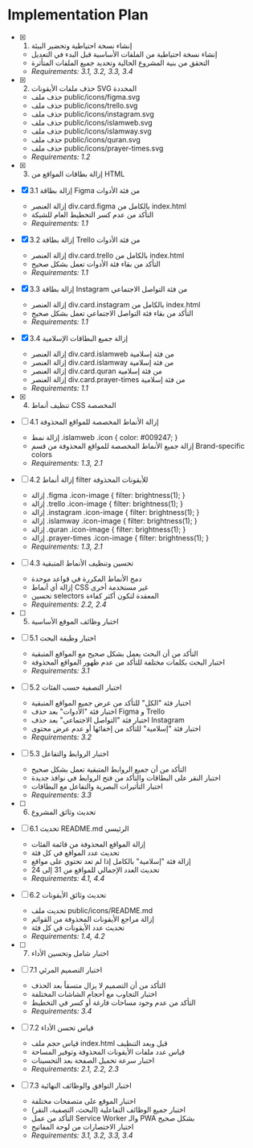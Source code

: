 # Implementation Plan

- [x] 1. إنشاء نسخة احتياطية وتحضير البيئة

  - إنشاء نسخة احتياطية من الملفات الأساسية قبل البدء في التعديل
  - التحقق من بنية المشروع الحالية وتحديد جميع الملفات المتأثرة
  - _Requirements: 3.1, 3.2, 3.3, 3.4_

- [x] 2. حذف ملفات الأيقونات SVG المحددة

  - حذف ملف public/icons/figma.svg
  - حذف ملف public/icons/trello.svg
  - حذف ملف public/icons/instagram.svg
  - حذف ملف public/icons/islamweb.svg
  - حذف ملف public/icons/islamway.svg
  - حذف ملف public/icons/quran.svg
  - حذف ملف public/icons/prayer-times.svg
  - _Requirements: 1.2_

- [x] 3. إزالة بطاقات المواقع من HTML

- [x] 3.1 إزالة بطاقة Figma من فئة الأدوات

  - إزالة العنصر div.card.figma بالكامل من index.html
  - التأكد من عدم كسر التخطيط العام للشبكة
  - _Requirements: 1.1_

- [x] 3.2 إزالة بطاقة Trello من فئة الأدوات

  - إزالة العنصر div.card.trello بالكامل من index.html
  - التأكد من بقاء فئة الأدوات تعمل بشكل صحيح
  - _Requirements: 1.1_

- [x] 3.3 إزالة بطاقة Instagram من فئة التواصل الاجتماعي

  - إزالة العنصر div.card.instagram بالكامل من index.html
  - التأكد من بقاء فئة التواصل الاجتماعي تعمل بشكل صحيح
  - _Requirements: 1.1_

- [x] 3.4 إزالة جميع البطاقات الإسلامية

  - إزالة العنصر div.card.islamweb من فئة إسلامية
  - إزالة العنصر div.card.islamway من فئة إسلامية
  - إزالة العنصر div.card.quran من فئة إسلامية
  - إزالة العنصر div.card.prayer-times من فئة إسلامية
  - _Requirements: 1.1_

- [x] 4. تنظيف أنماط CSS المخصصة

- [ ] 4.1 إزالة الأنماط المخصصة للمواقع المحذوفة

  - إزالة نمط .islamweb .icon { color: #009247; }
  - إزالة جميع الأنماط المخصصة للمواقع المحذوفة من قسم Brand-specific colors
  - _Requirements: 1.3, 2.1_

- [ ] 4.2 إزالة أنماط filter للأيقونات المحذوفة

  - إزالة .figma .icon-image { filter: brightness(1); }
  - إزالة .trello .icon-image { filter: brightness(1); }
  - إزالة .instagram .icon-image { filter: brightness(1); }
  - إزالة .islamway .icon-image { filter: brightness(1); }
  - إزالة .quran .icon-image { filter: brightness(1); }
  - إزالة .prayer-times .icon-image { filter: brightness(1); }
  - _Requirements: 1.3, 2.1_

- [ ] 4.3 تحسين وتنظيف الأنماط المتبقية

  - دمج الأنماط المكررة في قواعد موحدة
  - إزالة أي أنماط CSS غير مستخدمة أخرى
  - تحسين selectors المعقدة لتكون أكثر كفاءة
  - _Requirements: 2.2, 2.4_

- [ ] 5. اختبار وظائف الموقع الأساسية
- [ ] 5.1 اختبار وظيفة البحث

  - التأكد من أن البحث يعمل بشكل صحيح مع المواقع المتبقية
  - اختبار البحث بكلمات مختلفة للتأكد من عدم ظهور المواقع المحذوفة
  - _Requirements: 3.1_

- [ ] 5.2 اختبار التصفية حسب الفئات

  - اختبار فئة "الكل" للتأكد من عرض جميع المواقع المتبقية
  - اختبار فئة "الأدوات" بعد حذف Figma و Trello
  - اختبار فئة "التواصل الاجتماعي" بعد حذف Instagram
  - اختبار فئة "إسلامية" للتأكد من إخفائها أو عدم عرض محتوى
  - _Requirements: 3.2_

- [ ] 5.3 اختبار الروابط والتفاعل

  - التأكد من أن جميع الروابط المتبقية تعمل بشكل صحيح
  - اختبار النقر على البطاقات والتأكد من فتح الروابط في نوافذ جديدة
  - اختبار التأثيرات البصرية والتفاعل مع البطاقات
  - _Requirements: 3.3_

- [ ] 6. تحديث وثائق المشروع
- [ ] 6.1 تحديث README.md الرئيسي

  - إزالة المواقع المحذوفة من قائمة الفئات
  - تحديث عدد المواقع في كل فئة
  - إزالة فئة "إسلامية" بالكامل إذا لم تعد تحتوي على مواقع
  - تحديث العدد الإجمالي للمواقع من 31 إلى 24
  - _Requirements: 4.1, 4.4_

- [ ] 6.2 تحديث وثائق الأيقونات

  - تحديث ملف public/icons/README.md
  - إزالة مراجع الأيقونات المحذوفة من القوائم
  - تحديث عدد الأيقونات في كل فئة
  - _Requirements: 1.4, 4.2_

- [ ] 7. اختبار شامل وتحسين الأداء
- [ ] 7.1 اختبار التصميم المرئي

  - التأكد من أن التصميم لا يزال متسقاً بعد الحذف
  - اختبار التجاوب مع أحجام الشاشات المختلفة
  - التأكد من عدم وجود مساحات فارغة أو كسر في التخطيط
  - _Requirements: 3.4_

- [ ] 7.2 قياس تحسن الأداء

  - قياس حجم ملف index.html قبل وبعد التنظيف
  - قياس عدد ملفات الأيقونات المحذوفة وتوفير المساحة
  - اختبار سرعة تحميل الصفحة بعد التحسينات
  - _Requirements: 2.1, 2.2, 2.3_

- [ ] 7.3 اختبار التوافق والوظائف النهائية
  - اختبار الموقع على متصفحات مختلفة
  - اختبار جميع الوظائف التفاعلية (البحث، التصفية، النقر)
  - التأكد من عمل Service Worker والـ PWA بشكل صحيح
  - اختبار الاختصارات من لوحة المفاتيح
  - _Requirements: 3.1, 3.2, 3.3, 3.4_

